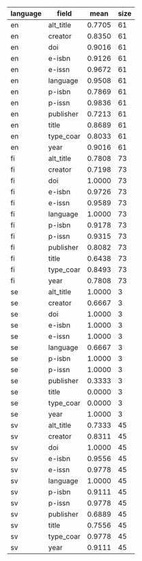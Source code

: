 | language   | field     |   mean |   size |
|------------|-----------|--------|--------|
| en         | alt_title | 0.7705 |     61 |
| en         | creator   | 0.8350 |     61 |
| en         | doi       | 0.9016 |     61 |
| en         | e-isbn    | 0.9126 |     61 |
| en         | e-issn    | 0.9672 |     61 |
| en         | language  | 0.9508 |     61 |
| en         | p-isbn    | 0.7869 |     61 |
| en         | p-issn    | 0.9836 |     61 |
| en         | publisher | 0.7213 |     61 |
| en         | title     | 0.8689 |     61 |
| en         | type_coar | 0.8033 |     61 |
| en         | year      | 0.9016 |     61 |
| fi         | alt_title | 0.7808 |     73 |
| fi         | creator   | 0.7198 |     73 |
| fi         | doi       | 1.0000 |     73 |
| fi         | e-isbn    | 0.9726 |     73 |
| fi         | e-issn    | 0.9589 |     73 |
| fi         | language  | 1.0000 |     73 |
| fi         | p-isbn    | 0.9178 |     73 |
| fi         | p-issn    | 0.9315 |     73 |
| fi         | publisher | 0.8082 |     73 |
| fi         | title     | 0.6438 |     73 |
| fi         | type_coar | 0.8493 |     73 |
| fi         | year      | 0.7808 |     73 |
| se         | alt_title | 1.0000 |      3 |
| se         | creator   | 0.6667 |      3 |
| se         | doi       | 1.0000 |      3 |
| se         | e-isbn    | 1.0000 |      3 |
| se         | e-issn    | 1.0000 |      3 |
| se         | language  | 0.6667 |      3 |
| se         | p-isbn    | 1.0000 |      3 |
| se         | p-issn    | 1.0000 |      3 |
| se         | publisher | 0.3333 |      3 |
| se         | title     | 0.0000 |      3 |
| se         | type_coar | 0.0000 |      3 |
| se         | year      | 1.0000 |      3 |
| sv         | alt_title | 0.7333 |     45 |
| sv         | creator   | 0.8311 |     45 |
| sv         | doi       | 1.0000 |     45 |
| sv         | e-isbn    | 0.9556 |     45 |
| sv         | e-issn    | 0.9778 |     45 |
| sv         | language  | 1.0000 |     45 |
| sv         | p-isbn    | 0.9111 |     45 |
| sv         | p-issn    | 0.9778 |     45 |
| sv         | publisher | 0.6889 |     45 |
| sv         | title     | 0.7556 |     45 |
| sv         | type_coar | 0.9778 |     45 |
| sv         | year      | 0.9111 |     45 |
